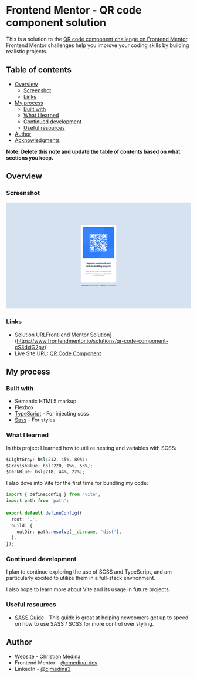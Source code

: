 # Frontend Mentor - QR code component solution

This is a solution to the [QR code component challenge on Frontend Mentor](https://www.frontendmentor.io/challenges/qr-code-component-iux_sIO_H). Frontend Mentor challenges help you improve your coding skills by building realistic projects.

## Table of contents

- [Overview](#overview)
  - [Screenshot](#screenshot)
  - [Links](#links)
- [My process](#my-process)
  - [Built with](#built-with)
  - [What I learned](#what-i-learned)
  - [Continued development](#continued-development)
  - [Useful resources](#useful-resources)
- [Author](#author)
- [Acknowledgments](#acknowledgments)

**Note: Delete this note and update the table of contents based on what sections you keep.**

## Overview

### Screenshot

![](./screenshot.png)

### Links

- Solution URLFront-end Mentor Solution](https://www.frontendmentor.io/solutions/qr-code-component-cS3dxjG2pv)
- Live Site URL: [QR Code Component](https://qr-code-component-dj2.pages.dev/)

## My process

### Built with

- Semantic HTML5 markup
- Flexbox
- [TypeScript](https://www.typescriptlang.org/) - For injecting scss
- [Sass](https://sass-lang.com/) - For styles

### What I learned

In this project I learned how to utilize nesting and variables with SCSS:

```css
$LightGray: hsl(212, 45%, 89%);
$GrayishBlue: hsl(220, 15%, 55%);
$DarkBlue: hsl(218, 44%, 22%);
```

I also dove into Vite for the first time for bundling my code:

```ts
import { defineConfig } from 'vite';
import path from 'path';

export default defineConfig({
  root: '.',
  build: {
    outDir: path.resolve(__dirname, 'dist'),
  },
});
```

### Continued development

I plan to continue exploring the use of SCSS and TypeScript, and am particularly excited to utilize them in a full-stack environment.

I also hope to learn more about Vite and its usage in future projects.

### Useful resources

- [SASS Guide](https://sass-lang.com/guide/) - This guide is great at helping newcomers get up to speed on how to use SASS / SCSS for more control over styling.

## Author

- Website - [Christian Medina](https://www.github.com/cmedina-dev)
- Frontend Mentor - [@cmedina-dev](https://www.frontendmentor.io/profile/cmedina-dev)
- LinkedIn - [@cjmedina3](https://linkedin.com/in/cjmedina3)
